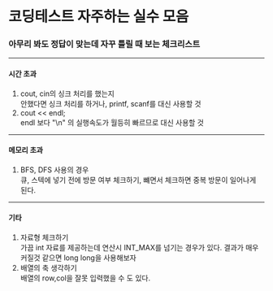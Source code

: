 # 코딩테스트 자주하는 실수 모음
### 아무리 봐도 정답이 맞는데 자꾸 틀릴 때 보는 체크리스트
---
#### 시간 초과
  1. cout, cin의 싱크 처리를 했는지   
    안했다면 싱크 처리를 하거나, printf, scanf를 대신 사용할 것
  2. cout << endl;   
    endl 보다 "\n" 의 실행속도가 월등히 빠르므로 대신 사용할 것

---
#### 메모리 초과
  1. BFS, DFS 사용의 경우   
    큐, 스텍에 넣기 전에 방문 여부 체크하기, 뺴면서 체크하면 중복 방문이 일어나게 된다.
---
#### 기타
  1. 자료형 체크하기   
    가끔 int 자료를 제공하는데 연산시 INT_MAX를 넘기는 경우가 있다. 결과가 매우 커질것 같으면 long long을 사용해보자
  2. 배열의 축 생각하기   
    배열의 row,col을 잘못 입력했을 수 도 있다.
